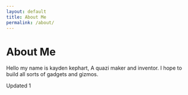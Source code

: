 ```yaml
---
layout: default
title: About Me
permalink: /about/
---
```


# About Me

Hello my name is kayden kephart, A quazi maker and inventor. I hope to build all sorts of gadgets and gizmos.

Updated 1
